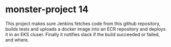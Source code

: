 # monster-project 14
This project makes sure Jenkins fetches code from this github repository, builds tests and uploads a docker image into an ECR repository and deploys it in an EKS cluser. Finally it notifies slack if the build succeeded or failed, and where.
